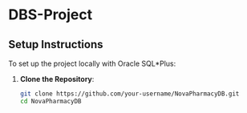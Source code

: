 # DBS-Project

## Setup Instructions
To set up the project locally with Oracle SQL*Plus:
1. **Clone the Repository**:
   ```bash
   git clone https://github.com/your-username/NovaPharmacyDB.git
   cd NovaPharmacyDB
